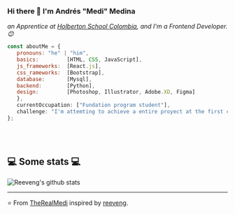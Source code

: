 ### Hi there 👋  I'm Andrés "Medi" Medina 

<p><em>an Apprentice at <a href="https://www.holbertonschool.com/">Holberton School Colombia</a>, and I'm a Frontend Developer. 😊</br>
</em></p>


```javascript
const aboutMe = {
   pronouns: "he" | "him",
   basics:         [HTML, CSS, JavaScript],
   js_frameworks:  [React.js],
   css_rameworks:  [Bootstrap],
   database:       [Mysql],
   backend:        [Python],
   design:         [Photoshop, Illustrator, Adobe.XD, Figma]
   },
   currentOccupation: ["Fundation program student"],
   challenge: "I'm attemting to achieve a entire proyect at the first commit",
};
```
</br></br>
<h2>💻 Some stats 💻</h2>

![Reeveng's github stats](https://github-readme-stats.vercel.app/api?username=TheRealMedi&show_icons=true&title_color=fff&icon_color=79ff97&text_color=9f9f9f&bg_color=151515)

---

⭐️ From [TheRealMedi](https://github.com/TheRealMedi) inspired by [reeveng](https://github.com/reeveng).

